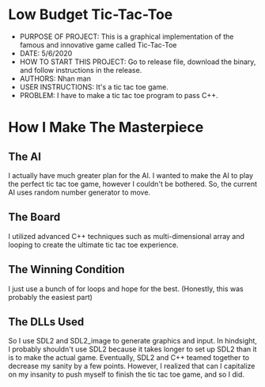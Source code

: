 # Low Budget Tic-Tac-Toe
 

- PURPOSE OF PROJECT: This is a graphical implementation of the famous and innovative game called Tic-Tac-Toe                    
- DATE: 5/6/2020                             
- HOW TO START THIS PROJECT: Go to release file, download the binary, and follow instructions in the release.
- AUTHORS: Nhan man                          
- USER INSTRUCTIONS: It's a tic tac toe game.
- PROBLEM: I have to make a tic tac toe program to pass C++.

# How I Make The Masterpiece

## The AI
I actually have much greater plan for the AI. I wanted to make the AI to play the perfect tic tac toe game, however I couldn't be bothered. So, the current AI uses random number generator to move.

## The Board
I utilized advanced C++ techniques such as multi-dimensional array and looping to create the ultimate tic tac toe experience.

## The Winning Condition
I just use a bunch of for loops and hope for the best. (Honestly, this was probably the easiest part)

## The DLLs Used
So I use SDL2 and SDL2_image to generate graphics and input. In hindsight, I probably shouldn't use SDL2 because it takes longer to set up SDL2 than it is to make the actual game. Eventually, SDL2 and C++ teamed together to decrease my sanity by a few points. However, I realized that can I capitalize on my insanity to push myself to finish the tic tac toe game, and so I did.

